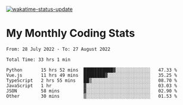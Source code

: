 [![wakatime-status-update](https://github.com/noopurphalak/noopurphalak/workflows/wakatime-status-update/badge.svg)](https://github.com/noopurphalak/noopurphalak/actions/workflows/main.yml)

# My Monthly Coding Stats

<!--START_SECTION:waka-->

```text
From: 28 July 2022 - To: 27 August 2022

Total Time: 33 hrs 1 min

Python       15 hrs 52 mins  ███████████▓░░░░░░░░░░░░░   47.33 %
Vue.js       11 hrs 49 mins  ████████▓░░░░░░░░░░░░░░░░   35.25 %
TypeScript   2 hrs 55 mins   ██▒░░░░░░░░░░░░░░░░░░░░░░   08.70 %
JavaScript   1 hr            ▓░░░░░░░░░░░░░░░░░░░░░░░░   03.03 %
JSON         58 mins         ▓░░░░░░░░░░░░░░░░░░░░░░░░   02.90 %
Other        30 mins         ▒░░░░░░░░░░░░░░░░░░░░░░░░   01.53 %
```

<!--END_SECTION:waka-->
